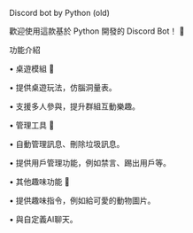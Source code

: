 Discord bot by Python (old)

歡迎使用這款基於 Python 開發的 Discord Bot！ 🎉

功能介紹

• 桌遊模組 🎲

• 提供桌遊玩法，仿腦洞量表。

• 支援多人參與，提升群組互動樂趣。

• 管理工具 🔧

• 自動管理訊息、刪除垃圾訊息。

• 提供用戶管理功能，例如禁言、踢出用戶等。

• 其他趣味功能 🎉

• 提供趣味指令，例如給可愛的動物圖片。

• 與自定義AI聊天。

